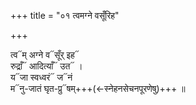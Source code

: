 +++
title = "०१ त्वमग्ने वसूँरिह"

+++

त्व᳓म् अग्ने व᳓सूँर् इह᳓  
रुद्राँ᳓ आदित्याँ᳓ उत᳓ ।  
य᳓जा स्वध्वरं᳓ ज᳓नं  
म᳓नु-जातं घृत-प्रु᳓षम्+++(←स्नेहनसेचनपूरणेषु)+++ ॥
